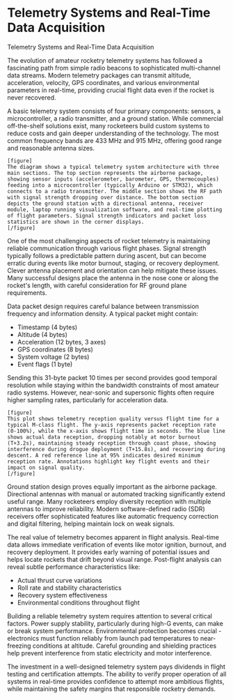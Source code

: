 # Telemetry Systems and Real-Time Data Acquisition

Telemetry Systems and Real-Time Data Acquisition

The evolution of amateur rocketry telemetry systems has followed a fascinating path from simple radio beacons to sophisticated multi-channel data streams. Modern telemetry packages can transmit altitude, acceleration, velocity, GPS coordinates, and various environmental parameters in real-time, providing crucial flight data even if the rocket is never recovered.

A basic telemetry system consists of four primary components: sensors, a microcontroller, a radio transmitter, and a ground station. While commercial off-the-shelf solutions exist, many rocketeers build custom systems to reduce costs and gain deeper understanding of the technology. The most common frequency bands are 433 MHz and 915 MHz, offering good range and reasonable antenna sizes.

```
[figure]
The diagram shows a typical telemetry system architecture with three main sections. The top section represents the airborne package, showing sensor inputs (accelerometer, barometer, GPS, thermocouples) feeding into a microcontroller (typically Arduino or STM32), which connects to a radio transmitter. The middle section shows the RF path with signal strength dropping over distance. The bottom section depicts the ground station with a directional antenna, receiver module, laptop running visualization software, and real-time plotting of flight parameters. Signal strength indicators and packet loss statistics are shown in the corner displays.
[/figure]
```

One of the most challenging aspects of rocket telemetry is maintaining reliable communication through various flight phases. Signal strength typically follows a predictable pattern during ascent, but can become erratic during events like motor burnout, staging, or recovery deployment. Clever antenna placement and orientation can help mitigate these issues. Many successful designs place the antenna in the nose cone or along the rocket's length, with careful consideration for RF ground plane requirements.

Data packet design requires careful balance between transmission frequency and information density. A typical packet might contain:

- Timestamp (4 bytes)
- Altitude (4 bytes)
- Acceleration (12 bytes, 3 axes)
- GPS coordinates (8 bytes)
- System voltage (2 bytes)
- Event flags (1 byte)

Sending this 31-byte packet 10 times per second provides good temporal resolution while staying within the bandwidth constraints of most amateur radio systems. However, near-sonic and supersonic flights often require higher sampling rates, particularly for acceleration data.

```
[figure]
This plot shows telemetry reception quality versus flight time for a typical M-class flight. The y-axis represents packet reception rate (0-100%), while the x-axis shows flight time in seconds. The blue line shows actual data reception, dropping notably at motor burnout (T+3.2s), maintaining steady reception through coast phase, showing interference during drogue deployment (T+15.8s), and recovering during descent. A red reference line at 95% indicates desired minimum reception rate. Annotations highlight key flight events and their impact on signal quality.
[/figure]
```

Ground station design proves equally important as the airborne package. Directional antennas with manual or automated tracking significantly extend useful range. Many rocketeers employ diversity reception with multiple antennas to improve reliability. Modern software-defined radio (SDR) receivers offer sophisticated features like automatic frequency correction and digital filtering, helping maintain lock on weak signals.

The real value of telemetry becomes apparent in flight analysis. Real-time data allows immediate verification of events like motor ignition, burnout, and recovery deployment. It provides early warning of potential issues and helps locate rockets that drift beyond visual range. Post-flight analysis can reveal subtle performance characteristics like:

- Actual thrust curve variations
- Roll rate and stability characteristics
- Recovery system effectiveness
- Environmental conditions throughout flight

Building a reliable telemetry system requires attention to several critical factors. Power supply stability, particularly during high-G events, can make or break system performance. Environmental protection becomes crucial - electronics must function reliably from launch pad temperatures to near-freezing conditions at altitude. Careful grounding and shielding practices help prevent interference from static electricity and motor interference.

The investment in a well-designed telemetry system pays dividends in flight testing and certification attempts. The ability to verify proper operation of all systems in real-time provides confidence to attempt more ambitious flights, while maintaining the safety margins that responsible rocketry demands.